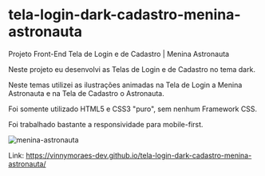 # tela-login-dark-cadastro-menina-astronauta
Projeto Front-End Tela de Login e de Cadastro | Menina Astronauta

Neste projeto eu desenvolvi as Telas de Login e de Cadastro no tema dark.

Neste temas utilizei as ilustrações animadas na Tela de Login a Menina Astronauta e na Tela de Cadastro o Astronauta.

Foi somente utilizado HTML5 e CSS3 "puro", sem nenhum Framework CSS.

Foi trabalhado bastante a responsividade para mobile-first.

![menina-astronauta](https://user-images.githubusercontent.com/56524332/191481701-73a1aeb3-b31e-4cac-a992-7547c715e23f.JPG)

Link: https://vinnymoraes-dev.github.io/tela-login-dark-cadastro-menina-astronauta/
